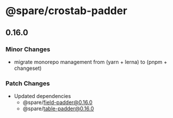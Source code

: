 # @spare/crostab-padder

## 0.16.0

### Minor Changes

- migrate monorepo management from (yarn + lerna) to (pnpm + changeset)

### Patch Changes

- Updated dependencies
  - @spare/field-padder@0.16.0
  - @spare/table-padder@0.16.0
